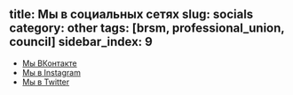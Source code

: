 title: Мы в социальных сетях
slug: socials
category: other
tags: [brsm, professional_union, council]
sidebar_index: 9
---

- [Мы ВКонтакте](https://vk.com/made_in_fm)
- [Мы в Instagram](https://instagram.com/bseu_brsm_fm)
- [Мы в Twitter](https://twitter.com/FmBseu)
